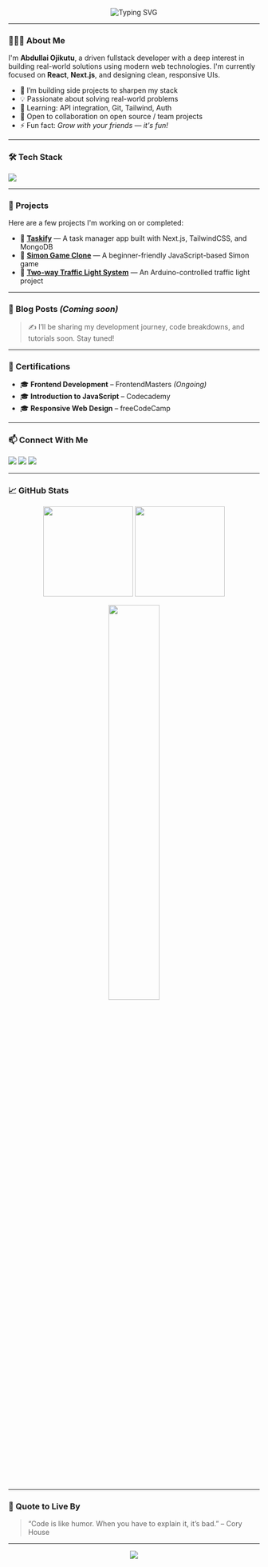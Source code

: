 <!-- Header Animation -->
<p align="center">
  <img src="https://readme-typing-svg.herokuapp.com?font=Fira+Code&weight=500&size=24&duration=4000&pause=1000&color=58A6FF&center=true&vCenter=true&width=435&lines=Hi+%F0%9F%91%8B%2C+I'm+Abdullai+Ojikutu;Aspiring+Fullstack+Developer;React+%7C+Next.js+%7C+TailwindCSS;Always+Learning+%F0%9F%93%9A" alt="Typing SVG" />
</p>

---

### 🙋🏽‍♂️ About Me

I'm **Abdullai Ojikutu**, a driven fullstack developer with a deep interest in building real-world solutions using modern web technologies. I'm currently focused on **React**, **Next.js**, and designing clean, responsive UIs.

- 🔭 I’m building side projects to sharpen my stack
- 💡 Passionate about solving real-world problems
- 🌱 Learning: API integration, Git, Tailwind, Auth
- 🤝 Open to collaboration on open source / team projects
- ⚡ Fun fact: *Grow with your friends — it's fun!*

---

### 🛠️ Tech Stack

<p>
  <img src="https://skillicons.dev/icons?i=html,css,js,react,nextjs,tailwind,git,github,vscode,nodejs,mongodb" />
</p>

---

### 🚀 Projects

Here are a few projects I'm working on or completed:

- 🔗 [**Taskify**](https://github.com/ABDULLAIOJIKUTU/taskify) — A task manager app built with Next.js, TailwindCSS, and MongoDB  
- 🔗 [**Simon Game Clone**](https://github.com/ABDULLAIOJIKUTU/simon-game-js) — A beginner-friendly JavaScript-based Simon game  
- 🔗 [**Two-way Traffic Light System**](https://github.com/ABDULLAIOJIKUTU/arduino-traffic-light) — An Arduino-controlled traffic light project

---

### 📰 Blog Posts *(Coming soon)*

> ✍️ I’ll be sharing my development journey, code breakdowns, and tutorials soon. Stay tuned!

---

### 📜 Certifications

- 🎓 **Frontend Development** – FrontendMasters *(Ongoing)*  
- 🎓 **Introduction to JavaScript** – Codecademy  
- 🎓 **Responsive Web Design** – freeCodeCamp

---

### 📫 Connect With Me

<p>
  <a href="https://github.com/ABDULLAIOJIKUTU" target="_blank"><img src="https://img.shields.io/badge/GitHub-100000?style=for-the-badge&logo=github&logoColor=white" /></a>
  <a href="https://linkedin.com/in/your-link" target="_blank"><img src="https://img.shields.io/badge/LinkedIn-0077B5?style=for-the-badge&logo=linkedin&logoColor=white" /></a>
  <a href="mailto:abdullaiojikutu.dev@gmail.com"><img src="https://img.shields.io/badge/Gmail-D14836?style=for-the-badge&logo=gmail&logoColor=white" /></a>
</p>

---

### 📈 GitHub Stats

<p align="center">
  <img src="https://github-readme-stats.vercel.app/api?username=ABDULLAIOJIKUTU&show_icons=true&theme=github_dark&count_private=true" height="180px" />
  <img src="https://streak-stats.demolab.com/?user=ABDULLAIOJIKUTU&theme=github-dark" height="180px" />
</p>

<p align="center">
  <img src="https://github-readme-stats.vercel.app/api/top-langs/?username=ABDULLAIOJIKUTU&layout=compact&theme=github_dark" width="45%" />
</p>

---

### 💬 Quote to Live By

> “Code is like humor. When you have to explain it, it’s bad.” – Cory House

---

<p align="center">
  <img src="https://readme-typing-svg.herokuapp.com?font=Fira+Code&size=18&pause=1000&color=00F0FF&center=true&vCenter=true&width=380&lines=Thanks+for+visiting+my+profile!+%F0%9F%91%8B" />
</p>
